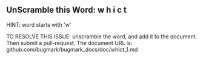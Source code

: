 UnScramble this Word: w h i c t
----------

HINT: word starts with 'w'



TO RESOLVE THIS ISSUE: unscramble the word, and add it to the document. Then submit a pull-request.  The document URL is: 
github.com/bugmark/bugmark_docs/doc/whict_1.md
